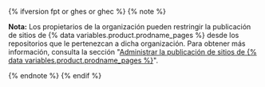 {% ifversion fpt or ghes or ghec %}
{% note %}

**Nota:** Los propietarios de la organización pueden restringir la publicación de sitios de {% data variables.product.prodname_pages %} desde los repositorios que le pertenezcan a dicha organización. Para obtener más información, consulta la sección "[Administrar la publicación de sitios de {% data variables.product.prodname_pages %}](/organizations/managing-organization-settings/managing-the-publication-of-github-pages-sites-for-your-organization)".

{% endnote %}
{% endif %}
